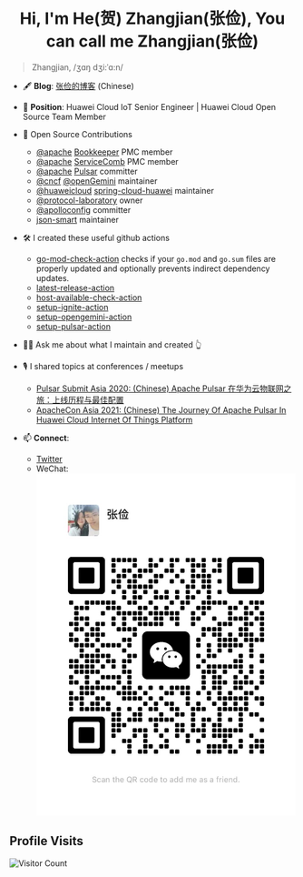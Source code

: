 <h1 style="text-align: center">Hi, I'm He(贺) Zhangjian(张俭), You can call me Zhangjian(张俭)</h1>

> Zhangjian, /ʒɑŋ dʒi:ˈɑ:n/

- 🖋️ **Blog**: [张俭的博客](https://hezhangjian.github.io/) (Chinese)

- 💼 **Position**: Huawei Cloud IoT Senior Engineer | Huawei Cloud Open Source Team Member

- 🚀 Open Source Contributions
  - [@apache](https://github.com/apache) [Bookkeeper](https://github.com/apache/bookkeeper) PMC member
  - [@apache](https://github.com/apache) [ServiceComb](https://github.com/apache/servicecomb-java-chassis) PMC member
  - [@apache](https://github.com/apache) [Pulsar](https://github.com/apache/pulsar) committer
  - [@cncf](https://github.com/cncf) [@openGemini](https://github.com/openGemini) maintainer
  - [@huaweicloud](https://github.com/huaweicloud) [spring-cloud-huawei](https://github.com/huaweicloud/spring-cloud-huawei) maintainer
  - [@protocol-laboratory](https://github.com/protocol-laboratory) owner
  - [@apolloconfig](https://github.com/apolloconfig) committer
  - [json-smart](https://github.com/netplex/json-smart-v2) maintainer

- 🛠️ I created these useful github actions
  - [go-mod-check-action](https://github.com/hezhangjian/go-mod-check-action) checks if your `go.mod` and `go.sum` files are properly updated and optionally prevents indirect dependency updates.
  - [latest-release-action](https://github.com/hezhangjian/latest-release-action)
  - [host-available-check-action](https://github.com/hezhangjian/host-available-check-action)
  - [setup-ignite-action](https://github.com/hezhangjian/setup-opengemini-action)
  - [setup-opengemini-action](https://github.com/hezhangjian/setup-opengemini-action)
  - [setup-pulsar-action](https://github.com/hezhangjian/setup-pulsar-action)

- 🖐🏻 Ask me about what I maintain and created 👆

- 🎙 I shared topics at conferences / meetups
  - [Pulsar Submit Asia 2020: (Chinese) Apache Pulsar 在华为云物联网之旅：上线历程与最佳配置](https://www.bilibili.com/video/BV1fz4y1k7a4?spm_id_from=333.999.0.0)
  - [ApacheCon Asia 2021: (Chinese) The Journey Of Apache Pulsar In Huawei Cloud Internet Of Things Platform](https://www.youtube.com/watch?v=2XOIj4-dibI&list=PLU2OcwpQkYCw6MXdsHGmyWgw6LbNnzxdX&ab_channel=TheApacheFoundation)

- 📫 **Connect**:
  - [Twitter](https://x.com/hezhangjian)
  - WeChat: ![wechat-qr-code](img/wechat-qr-code.jpeg)

## Profile Visits

![Visitor Count](https://profile-counter.glitch.me/hezhangjian/count.svg)
